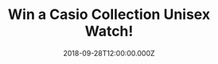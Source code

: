 ---
campaign-uuid: "c-fa727b1c-60a8-4de4-a712-c46fe00b3082"
type: "Competition"
category: "Gifts"
date: "2018-09-28T12:00:00.000Z"
end-date: "2018-10-28T23:59:00.000Z"
disable-form: false
is_promoted: false
has_entry_page: true
title: "Win a Casio Collection Unisex Watch!"
competition-description: "<p>With over one million watches purchased every year, Casio\
  \ is one of the UK’s top five watch brands and we have managed to get our hands\
  \ on one of them for YOU!</p>\r\n<p>Ready to stand out with your new watch? Click\
  \ below for a chance to win!</p>"
hero-header: "Win a Casio Collection Unisex Watch!"
terms-confirmation: "N/A"
banner-img: "https://assets.expresslyapp.com/asset-50f01ad2-7752-4aa5-9ea4-2766fa6bfe07.jpg"
logo-left-href: "aaa.nme.com"
logo-left-image: "https://assets.expresslyapp.com/asset-ca6fc133-0748-482e-b4f1-caa230852871.jpg"
logo-left-title: "NME AAA"
bg-image-hero: "https://assets.expresslyapp.com/asset-1d6f92bd-e444-4c42-8ad3-799391f631bc.jpg"
bg-image-first: "https://assets.expresslyapp.com/asset-ef4184c8-bbb1-410a-a8b9-7e3646dd7690.jpg"
section1-content: "<p>With warm shades of gold, cool stainless steel and black plastic,\
  \ these timeless design icons can be combined perfectly with today's style. It's\
  \ good to know that some things never change and Casio continually pushes the boundaries\
  \ of innovative timepiece design and functionality.</p>\r\n<p>Enter the form below\
  \ for a chance to win one of the best watches in the UK: a Casio Collection Unisex\
  \ Watch!</p>\r\n<p>Good luck!</p>"
entry-title: "Win a Casio Collection Unisex Watch!"
entry-content: "Enter the draw to win a Casio Collection Unisex Watch by completing\
  \ the form below before 23:59 on 28th of October 2018."
has-winner: false
prize-description: "A Casio Collection Unisex Watch."
special-conditions: "Multiple entries are allowed up to one every day.\r\nThis competition\
  \ is also available on:\r\nhttps://club.expressly.io/competitions/casio-collection-unisex-watch-giveaway"
---